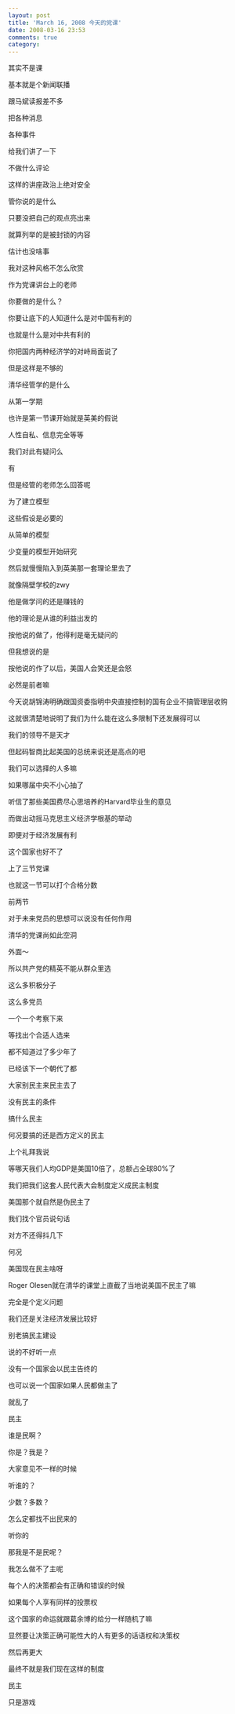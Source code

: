 ```yaml
---
layout: post
title: 'March 16, 2008 今天的党课'
date: 2008-03-16 23:53
comments: true
category: 
---
```

    

其实不是课

基本就是个新闻联播

跟马斌读报差不多

把各种消息

各种事件

给我们讲了一下

不做什么评论

这样的讲座政治上绝对安全

管你说的是什么

只要没把自己的观点亮出来

就算列举的是被封锁的内容

估计也没啥事

  

  

我对这种风格不怎么欣赏

作为党课讲台上的老师

你要做的是什么？

你要让底下的人知道什么是对中国有利的

也就是什么是对中共有利的

  

你把国内两种经济学的对峙局面说了

但是这样是不够的

清华经管学的是什么

从第一学期

也许是第一节课开始就是英美的假说

人性自私、信息完全等等

我们对此有疑问么

有

但是经管的老师怎么回答呢

为了建立模型

这些假设是必要的

从简单的模型

少变量的模型开始研究

然后就慢慢陷入到英美那一套理论里去了

  

  

就像隔壁学校的zwy

他是做学问的还是赚钱的

他的理论是从谁的利益出发的

按他说的做了，他得利是毫无疑问的

但我想说的是

按他说的作了以后，美国人会笑还是会怒

必然是前者嘛

  

今天说胡锦涛明确跟国资委指明中央直接控制的国有企业不搞管理层收购

这就很清楚地说明了我们为什么能在这么多限制下还发展得可以

我们的领导不是天才

但起码智商比起美国的总统来说还是高点的吧

我们可以选择的人多嘛

  

如果哪届中央不小心抽了

听信了那些美国费尽心思培养的Harvard毕业生的意见

而做出动摇马克思主义经济学根基的举动

即便对于经济发展有利

这个国家也好不了

  

  

上了三节党课

也就这一节可以打个合格分数

前两节

对于未来党员的思想可以说没有任何作用

清华的党课尚如此空洞

外面～

  

所以共产党的精英不能从群众里选

这么多积极分子

这么多党员

一个一个考察下来

等找出个合适人选来

都不知道过了多少年了

已经该下一个朝代了都

  

大家别民主来民主去了

没有民主的条件

搞什么民主

何况要搞的还是西方定义的民主

上个礼拜我说

等哪天我们人均GDP是美国10倍了，总额占全球80%了

我们把我们这套人民代表大会制度定义成民主制度

美国那个就自然是伪民主了

我们找个官员说句话

对方不还得抖几下

  

何况

美国现在民主啥呀

Roger Olesen就在清华的课堂上直截了当地说美国不民主了嘛

  

完全是个定义问题

我们还是关注经济发展比较好

别老搞民主建设

说的不好听一点

没有一个国家会以民主告终的

也可以说一个国家如果人民都做主了

就乱了

民主

谁是民啊？

你是？我是？

大家意见不一样的时候

听谁的？

少数？多数？

怎么定都找不出民来的

听你的

那我是不是民呢？

我怎么做不了主呢

  

每个人的决策都会有正确和错误的时候

如果每个人享有同样的投票权

这个国家的命运就跟葛余博的给分一样随机了嘛

显然要让决策正确可能性大的人有更多的话语权和决策权

然后再更大

最终不就是我们现在这样的制度

民主

只是游戏
